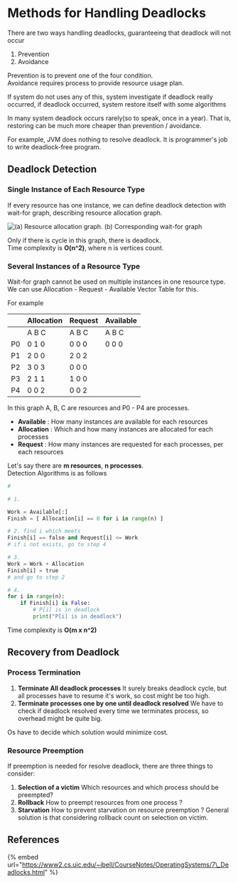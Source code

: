 # Methods for Handling Deadlocks

There are two ways handling deadlocks, guaranteeing that deadlock will not occur

1. Prevention
2. Avoidance

Prevention is to prevent one of the four condition.  
Avoidance requires process to provide resource usage plan.

If system do not uses any of this, system investigate if deadlock really occurred, if deadlock occurred, system restore itself with some algorithms

In many system deadlock occurs rarely\(so to speak, once in a year\). That is, restoring can be much more cheaper than prevention / avoidance.

For example, JVM does nothing to resolve deadlock. It is programmer's job to write deadlock-free program.

## Deadlock Detection

### Single Instance of Each Resource Type

If every resource has one instance, we can define deadlock detection with wait-for graph, describing resource allocation graph.

![\(a\) Resource allocation graph. \(b\) Corresponding wait-for graph](../.gitbook/assets/image%20%2847%29.png)

Only if there is cycle in this graph, there is deadlock.  
Time complexity is **O\(n^2\)**, where n is vertices count.

### Several Instances of a Resource Type

Wait-for graph cannot be used on multiple instances in one resource type.  
We can use Allocation - Request - Available Vector Table for this.

For example

|  | Allocation | Request | Available |
| :--- | :--- | :--- | :--- |
|  | A B C | A B C | A B C |
| P0 | 0 1 0 | 0 0 0  | 0 0 0  |
| P1 | 2 0 0 | 2 0 2 |  |
| P2 | 3 0 3 | 0 0 0 |  |
| P3 | 2 1 1 | 1 0 0 |  |
| P4 | 0 0 2 | 0 0 2 |  |

In this graph A, B, C are resources and P0 - P4 are processes.

* **Available** : How many instances are available for each resources
* **Allocation** : Which and how many instances are allocated for each processes
* **Request** : How many instances are requested for each processes, per each resources

Let's say there are **m resources**, **n processes**.  
Detection Algorithms is as follows

```python
# 

# 1.

Work = Available[:]
Finish = [ Allocation[i] == 0 for i in range(n) ]

# 2. find i which meets
Finish[i] == false and Request[i] <= Work
# if i not exists, go to step 4

# 3.
Work = Work + Allocation
Finish[i] = true
# and go to step 2

# 4.
for i in range(n):
    if Finish[i] is False:
        # P[i] is in deadlock
        print("P[i] is in deadlock")
```

Time complexity is **O\(m x n^2\)**

## **Recovery from Deadlock**

### Process Termination

1. **Terminate All deadlock processes** It surely breaks deadlock cycle, but all processes have to resume it's work, so cost might be too high.
2. **Terminate processes one by one until deadlock resolved** We have to check if deadlock resolved every time we terminates process, so overhead might be quite big.

Os have to decide which solution would minimize cost.

### Resource Preemption

If preemption is needed for resolve deadlock, there are three things to consider:

1. **Selection of a victim** Which resources and which process should be preempted?
2. **Rollback** How to preempt resources from one process ?
3. **Starvation** How to prevent starvation on resource preemption ? General solution is that considering rollback count on selection on victim.

## References

{% embed url="https://www2.cs.uic.edu/~jbell/CourseNotes/OperatingSystems/7\_Deadlocks.html" %}





